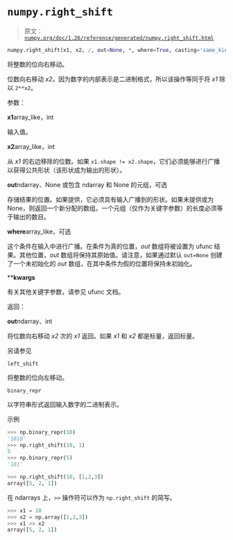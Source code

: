 # `numpy.right_shift`

> 原文：[`numpy.org/doc/1.26/reference/generated/numpy.right_shift.html`](https://numpy.org/doc/1.26/reference/generated/numpy.right_shift.html)

```py
numpy.right_shift(x1, x2, /, out=None, *, where=True, casting='same_kind', order='K', dtype=None, subok=True[, signature, extobj]) = <ufunc 'right_shift'>
```

将整数的位向右移动。

位数向右移动 *x2*。因为数字的内部表示是二进制格式，所以该操作等同于将 *x1* 除以 `2**x2`。

参数：

**x1**array_like，int

输入值。

**x2**array_like，int

从 *x1* 的右边移除的位数。如果 `x1.shape != x2.shape`，它们必须能够进行广播以获得公共形状（该形状成为输出的形状）。

**out**ndarray、None 或包含 ndarray 和 None 的元组，可选

存储结果的位置。如果提供，它必须具有输入广播到的形状。如果未提供或为 None，则返回一个新分配的数组。一个元组（仅作为关键字参数）的长度必须等于输出的数目。

**where**array_like，可选

这个条件在输入中进行广播。在条件为真的位置，*out* 数组将被设置为 ufunc 结果。其他位置，*out* 数组将保持其原始值。请注意，如果通过默认 `out=None` 创建了一个未初始化的 *out* 数组，在其中条件为假的位置将保持未初始化。

****kwargs**

有关其他关键字参数，请参见 ufunc 文档。

返回：

**out**ndarray、int

将位数向右移动 *x2* 次的 *x1* 返回。如果 *x1* 和 *x2* 都是标量，返回标量。

另请参见

`left_shift`

将整数的位向左移动。

`binary_repr`

以字符串形式返回输入数字的二进制表示。

示例

```py
>>> np.binary_repr(10)
'1010'
>>> np.right_shift(10, 1)
5
>>> np.binary_repr(5)
'101' 
```

```py
>>> np.right_shift(10, [1,2,3])
array([5, 2, 1]) 
```

在 ndarrays 上，`>>` 操作符可以作为 `np.right_shift` 的简写。

```py
>>> x1 = 10
>>> x2 = np.array([1,2,3])
>>> x1 >> x2
array([5, 2, 1]) 
```
